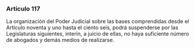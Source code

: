 ### Artículo 117 ###

La organización del Poder Judicial sobre las bases comprendidas desde el Artículo noventa y uno hasta el ciento seis, podrá suspenderse por las Legislaturas siguientes, interin, a juicio de ellas, no haya suficiente número de abogados y demás medios de realizarse.
